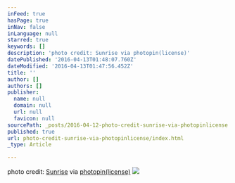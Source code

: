 ```yaml
---
inFeed: true
hasPage: true
inNav: false
inLanguage: null
starred: true
keywords: []
description: 'photo credit: Sunrise via photopin(license)'
datePublished: '2016-04-13T01:48:07.760Z'
dateModified: '2016-04-13T01:47:56.452Z'
title: ''
author: []
authors: []
publisher:
  name: null
  domain: null
  url: null
  favicon: null
sourcePath: _posts/2016-04-12-photo-credit-sunrise-via-photopinlicense.md
published: true
url: photo-credit-sunrise-via-photopinlicense/index.html
_type: Article

---
```

photo credit: [Sunrise][0] via [photopin][1][(license)][2]
![](https://the-grid-user-content.s3-us-west-2.amazonaws.com/839c4418-b847-4962-9a37-24470b5c4941.jpg)

[0]: http://www.flickr.com/photos/111390057@N08/26248307892
[1]: http://photopin.com/
[2]: https://creativecommons.org/licenses/by/2.0/
